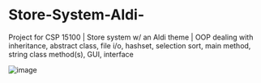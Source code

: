 # Store-System-Aldi-

Project for CSP 15100 | Store system w/ an Aldi theme | OOP dealing with
inheritance,
abstract class,
file i/o,
hashset,
selection sort,
main method,
string class method(s),
GUI,
interface

![image](https://user-images.githubusercontent.com/82007933/172510389-cbf42738-b3a1-40ad-941f-adc1c1c7a685.png)
